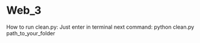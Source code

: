 # Web_3
How to run clean.py:
Just enter in terminal next command: python clean.py path_to_your_folder
